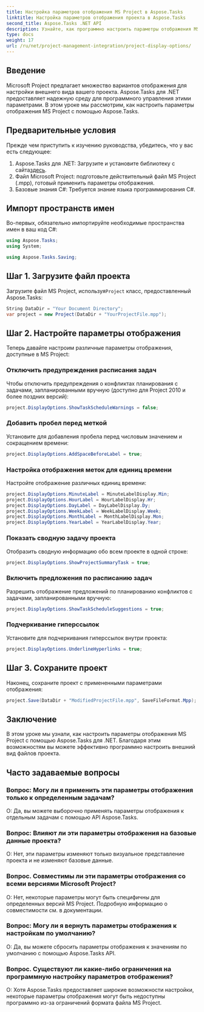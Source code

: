 ```yaml
---
title: Настройка параметров отображения MS Project в Aspose.Tasks
linktitle: Настройка параметров отображения проекта в Aspose.Tasks
second_title: Aspose.Tasks .NET API
description: Узнайте, как программно настроить параметры отображения MS Project с помощью Aspose.Tasks для .NET. Настройте внешний вид вашего проекта без особых усилий.
type: docs
weight: 17
url: /ru/net/project-management-integration/project-display-options/
---
```

## Введение
Microsoft Project предлагает множество вариантов отображения для настройки внешнего вида вашего проекта. Aspose.Tasks для .NET предоставляет надежную среду для программного управления этими параметрами. В этом уроке мы рассмотрим, как настроить параметры отображения MS Project с помощью Aspose.Tasks.
## Предварительные условия
Прежде чем приступить к изучению руководства, убедитесь, что у вас есть следующее:
1.  Aspose.Tasks для .NET: Загрузите и установите библиотеку с сайта[здесь](https://releases.aspose.com/tasks/net/).
2. Файл Microsoft Project: подготовьте действительный файл MS Project (.mpp), готовый применить параметры отображения.
3. Базовые знания C#: Требуется знание языка программирования C#.

## Импорт пространств имен
Во-первых, обязательно импортируйте необходимые пространства имен в ваш код C#:
```csharp
using Aspose.Tasks;
using System;

using Aspose.Tasks.Saving;
```
## Шаг 1. Загрузите файл проекта
 Загрузите файл MS Project, используя`Project` класс, предоставленный Aspose.Tasks:
```csharp
String DataDir = "Your Document Directory";
var project = new Project(DataDir + "YourProjectFile.mpp");
```
## Шаг 2. Настройте параметры отображения
Теперь давайте настроим различные параметры отображения, доступные в MS Project:
### Отключить предупреждения расписания задач
Чтобы отключить предупреждения о конфликтах планирования с задачами, запланированными вручную (доступно для Project 2010 и более поздних версий):
```csharp
project.DisplayOptions.ShowTaskScheduleWarnings = false;
```
### Добавить пробел перед меткой
Установите для добавления пробела перед числовым значением и сокращением времени:
```csharp
project.DisplayOptions.AddSpaceBeforeLabel = true;
```
### Настройка отображения меток для единиц времени
Настройте отображение различных единиц времени:
```csharp
project.DisplayOptions.MinuteLabel = MinuteLabelDisplay.Min;
project.DisplayOptions.HourLabel = HourLabelDisplay.Hr;
project.DisplayOptions.DayLabel = DayLabelDisplay.Dy;
project.DisplayOptions.WeekLabel = WeekLabelDisplay.Week;
project.DisplayOptions.MonthLabel = MonthLabelDisplay.Mon;
project.DisplayOptions.YearLabel = YearLabelDisplay.Year;
```
### Показать сводную задачу проекта
Отобразить сводную информацию обо всем проекте в одной строке:
```csharp
project.DisplayOptions.ShowProjectSummaryTask = true;
```
### Включить предложения по расписанию задач
Разрешить отображение предложений по планированию конфликтов с задачами, запланированными вручную:
```csharp
project.DisplayOptions.ShowTaskScheduleSuggestions = true;
```
### Подчеркивание гиперссылок
Установите для подчеркивания гиперссылок внутри проекта:
```csharp
project.DisplayOptions.UnderlineHyperlinks = true;
```
## Шаг 3. Сохраните проект
Наконец, сохраните проект с примененными параметрами отображения:
```csharp
project.Save(DataDir + "ModifiedProjectFile.mpp", SaveFileFormat.Mpp);
```

## Заключение
В этом уроке мы узнали, как настроить параметры отображения MS Project с помощью Aspose.Tasks для .NET. Благодаря этим возможностям вы можете эффективно программно настроить внешний вид файлов проекта.
## Часто задаваемые вопросы
### Вопрос: Могу ли я применить эти параметры отображения только к определенным задачам?
О: Да, вы можете выборочно применять параметры отображения к отдельным задачам с помощью API Aspose.Tasks.
### Вопрос: Влияют ли эти параметры отображения на базовые данные проекта?
О: Нет, эти параметры изменяют только визуальное представление проекта и не изменяют базовые данные.
### Вопрос. Совместимы ли эти параметры отображения со всеми версиями Microsoft Project?
О: Нет, некоторые параметры могут быть специфичны для определенных версий MS Project. Подробную информацию о совместимости см. в документации.
### Вопрос: Могу ли я вернуть параметры отображения к настройкам по умолчанию?
О: Да, вы можете сбросить параметры отображения к значениям по умолчанию с помощью Aspose.Tasks API.
### Вопрос. Существуют ли какие-либо ограничения на программную настройку параметров отображения?
О: Хотя Aspose.Tasks предоставляет широкие возможности настройки, некоторые параметры отображения могут быть недоступны программно из-за ограничений формата файла MS Project.